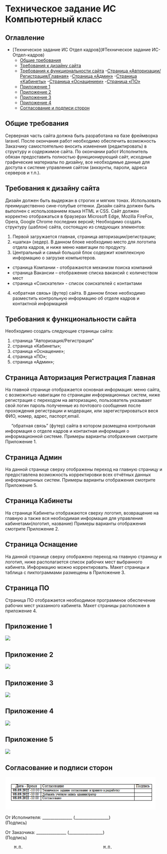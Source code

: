 # Техническое задание ИС Компьютерный класс


<!-- TOC-START -->
## Оглавление

- [Техническое задание ИС Отдел кадров](#Техническое задание ИС-Отдел-кадров)
  - [Общие требования](#Общие-требования)
  - [Требования к дизайну сайта](#Требования-к-дизайну-сайта)
  - [Требования к функциональности сайта](#Требования-к-функциональности-сайта)
    -[Страница «Авторизации/Регистрация/Главная»](#Страница-Авторизация-Регистрация-Главная)
    -[Страница «Админ»](#Страница-Админ)
    -[Страница «Кабинеты»](#Страница-Кабинеты)
    -[Страница «Оснащениеи»](#Страница-Оснащение)
    -[Cтраница «ПО»](#Страница-ПО)
  - [Приложение 1](#Приложение-1)
  - [Приложение 2](#Приложение-2)
  - [Приложение 3](#Приложение-3)
  - [Приложение 4](#Приложение-4)
  - [Согласование и подписи сторон](#Согласование-и-подписи-сторон)
<!-- TOC-END -->


## Общие требования

Серверная часть сайта должна быть разработана на базе фреймворка laravel. После окончания работ необходимо обеспечить возможность Заказчику самостоятельно вносить изменения (редактировать) в структуру и содержимое сайта.
По окончании работ Исполнитель обязан предоставить полностью функционирующий сайт, исходные графические материалы по дизайну, все необходимые данные для доступа к системе управления сайтом (аккаунты, пароли, адреса серверов и т.п.).


## Требования к дизайну сайта

Дизайн должен быть выдержан в строгих и мягких тонах. Использовать преимущественно сине-голубые оттенки. Дизайн сайта должен быть выполнен с использованием языка HTML и CSS.
Сайт должен корректно отображаться в браузерах Microsoft Edge, Mozilla FireFox, Opera, Google Chrome последних версий; 
Необходимо создать структуру (шаблон) сайта, состоящую из следующих элементов:
1.	Первой загружается главная, страница авторизации/регистрации;
2.	«шапка» (хедер). В данном блоке необходимо место для логотипа отдела кадров, и ниже меню навигации по продукту.
3.	Центральный и самый большой блок содержит комплексную информацию о загрузке компьютеров.
- страница Компании - отображаются механизм поиска компаний 
- страница Вакансии – отображение списка вакансий с количеством мест
- страница «Соискатели» - список соискателей с контактами
4.	«обратная связь» (футер) сайта. В данном блоке необходимо разместить контрольную информацию об отделе кадров и контактной информацией 


## Требования к функциональности сайта

Необходимо создать следующие страницы сайта:
1.	страница "Авторизация/Регистрация"
2.	страница «Кабинеты»;
3.	страница «Оснащение»;
4.	страница «ПО»;
5.	страница «Админ»;
 
## Страница Авторизация Регистрация Главная
На главной странице отображается основная информация: меню сайта, с возможнтью навигации по страницам информационных систем, ниже регистрация с переходом на авторизацию, пользователь указывает свой логин пароль полученные из почтового сообщения после прохождения регистрации и модерации, или зарегистрироваться веся ФИО, номер, адрес, паспорт,email. 

&nbsp;&nbsp;&nbsp;&nbsp;&nbsp;“обратная связь” (футер) сайта в котором размещена контрольная  информация о отделе кадров и контактная информация о информационной системе.
Примеры варианты отображения смотрите Приложение 1.


## Страница Админ
На данной странице сверху отображены переход на главную страницу и предоставлена возможность корректировки всех отчётных данных информационных систем. Примеры варианты отображения смотрите Приложение 5.

## Страница Кабинеты
На странице Кабинеты отображаются сверху логотип, возвращение на главную а также вся необходимая информация для управления кабинетами(логотип, название)
Примеры варианты отображения смотрите Приложение 2.



## Страница Оснащение
На данной странице сверху отображено переход на главную страницу и логотип, ниже располагается список рабочих мест выбранного кабинета.
 Информацию можно корректировать. Макет страницы и таблица с пиктограммами размещены в Приложение 3.



## Страница ПО
Страница ПО отображается необходимое программное обеспечение рабочих мест указанного кабинета.
 Макет страницы расположен в приложение 4.
 




## Приложение 1



 <image src = "https://github.com/Dinastyfun2/TZ/blob/main/Авторизация%2CРегистрация.png">



## Приложение 2



 <image src = "https://github.com/Dinastyfun2/TZ/blob/main/Кабинеты.png">



## Приложение 3



  <image src = "https://github.com/Dinastyfun2/TZ/blob/main/Оснащение.png">



## Приложение 4



  <image src = "https://github.com/Dinastyfun2/TZ/blob/main/ПО.png">




## Приложение 5



   <image src = "https://github.com/Dinastyfun2/TZ/blob/main/Админ.png">




## Согласование и подписи сторон



  ![alt tag](https://github.com/vishhh1/vishhh1/blob/main/Screenshot_1.png?raw=true)

От  Исполнителя:  _______________ (_________________)      	
                                      (Подпись)              			


От Заказчика: 
_______________ (_________________)      		 
                     (Подпись)                  				
         

         
        М.П.               						М.П.
